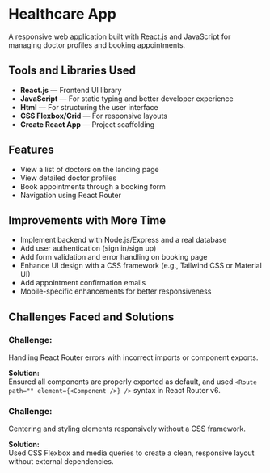 # Healthcare App

A responsive web application built with React.js and JavaScript for managing doctor profiles and booking appointments.


## Tools and Libraries Used

- **React.js** — Frontend UI library  
- **JavaScript** — For static typing and better developer experience  
- **Html** — For structuring the user interface
- **CSS Flexbox/Grid** — For responsive layouts  
- **Create React App** — Project scaffolding  


## Features

- View a list of doctors on the landing page  
- View detailed doctor profiles  
- Book appointments through a booking form  
- Navigation using React Router  


## Improvements with More Time

- Implement backend with Node.js/Express and a real database  
- Add user authentication (sign in/sign up)  
- Add form validation and error handling on booking page  
- Enhance UI design with a CSS framework (e.g., Tailwind CSS or Material UI)  
- Add appointment confirmation emails  
- Mobile-specific enhancements for better responsiveness  


## Challenges Faced and Solutions

### Challenge:  
Handling React Router errors with incorrect imports or component exports.  

**Solution:**  
Ensured all components are properly exported as default, and used `<Route path="" element={<Component />} />` syntax in React Router v6.


### Challenge:  
Centering and styling elements responsively without a CSS framework.  

**Solution:**  
Used CSS Flexbox and media queries to create a clean, responsive layout without external dependencies.

